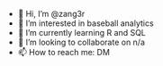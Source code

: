 - 👋 Hi, I’m @zang3r
- 👀 I’m interested in baseball analytics
- 🌱 I’m currently learning R and SQL
- 💞️ I’m looking to collaborate on n/a
- 📫 How to reach me: DM

<!---
zang3r/zang3r is a ✨ special ✨ repository because its `README.md` (this file) appears on your GitHub profile.
You can click the Preview link to take a look at your changes.
--->
